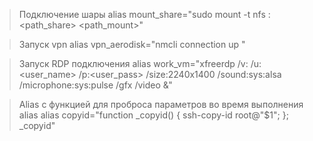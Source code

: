 > Подключение шары
alias mount_share="sudo mount -t nfs <ip>:<path_share> <path_mount>"

> Запуск vpn
alias vpn_aerodisk="nmcli connection up <name vpn>"

> Запуск RDP подключения
alias work_vm="xfreerdp /v:<ip RDP> /u:<user_name> /p:<user_pass> /size:2240x1400 /sound:sys:alsa /microphone:sys:pulse /gfx /video &"

> Alias с функцией для проброса параметров во время выполнения alias
alias copyid="function _copyid() { ssh-copy-id root@\"\$1\"; }; _copyid" 
